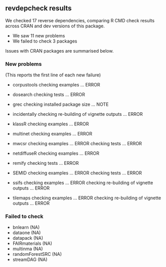 ## revdepcheck results

We checked 17 reverse dependencies, comparing R CMD check results across CRAN and dev versions of this package.

 * We saw 11 new problems
 * We failed to check 3 packages

Issues with CRAN packages are summarised below.

### New problems
(This reports the first line of each new failure)

* corpustools
  checking examples ... ERROR

* dosearch
  checking tests ... ERROR

* grec
  checking installed package size ... NOTE

* incidentally
  checking re-building of vignette outputs ... ERROR

* klassR
  checking examples ... ERROR

* multinet
  checking examples ... ERROR

* mwcsr
  checking examples ... ERROR
  checking tests ... ERROR

* netdiffuseR
  checking examples ... ERROR

* remify
  checking tests ... ERROR

* SEMID
  checking examples ... ERROR
  checking tests ... ERROR

* ssifs
  checking examples ... ERROR
  checking re-building of vignette outputs ... ERROR

* tilemaps
  checking examples ... ERROR
  checking re-building of vignette outputs ... ERROR

### Failed to check

* bnlearn         (NA)
* dataone         (NA)
* datapack        (NA)
* FAIRmaterials   (NA)
* multinma        (NA)
* randomForestSRC (NA)
* streamDAG       (NA)
